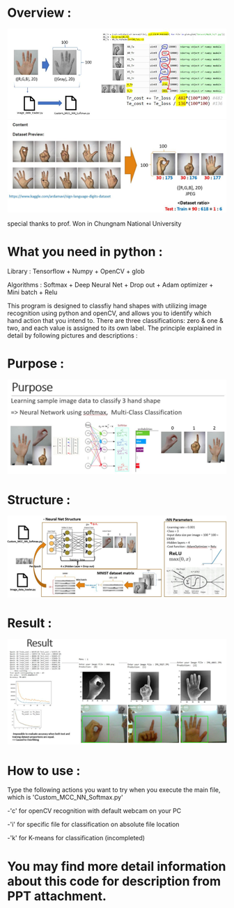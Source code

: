 # Overview :
![alt text](https://github.com/Kvasir8/Hand-recognition-for-Multi-class-classification-using-neural-network-with-softmax-function/blob/master/Overview.JPG)
![alt text](https://github.com/Kvasir8/Hand-recognition-for-Multi-class-classification-using-neural-network-with-softmax-function/blob/master/Dataset%20preview.JPG)

special thanks to prof. Won in Chungnam National University

# What you need in python : 
Library : Tensorflow + Numpy + OpenCV + glob 

Algorithms : Softmax + Deep Neural Net + Drop out + Adam optimizer + Mini batch + Relu

This program is designed to classfiy hand shapes with utilizing image recognition using python and openCV, and allows you to identify which hand action that you intend to. There are three classifications: zero & one & two, and each value is assigned to its own label. The principle explained in detail by following pictures and descriptions :

# Purpose :
![alt text](https://github.com/Kvasir8/Hand-recognition-for-Multi-class-classification-using-neural-network-with-softmax-function/blob/master/Purpose.JPG)

# Structure :
![alt text](https://github.com/Kvasir8/Hand-recognition-for-Multi-class-classification-using-neural-network-with-softmax-function/blob/master/Structure.JPG)

# Result :
![alt text](https://github.com/Kvasir8/Hand-recognition-for-Multi-class-classification-using-neural-network-with-softmax-function/blob/master/Result.JPG)


# How to use : 
Type the following actions you want to try when you execute the main file, which is 'Custom_MCC_NN_Softmax.py'

-'c' for openCV recognition with default webcam on your PC

-'i' for specific file for classification on absolute file location

-'k' for K-means for classification (incompleted)

# You may find more detail information about this code for description from PPT attachment.
